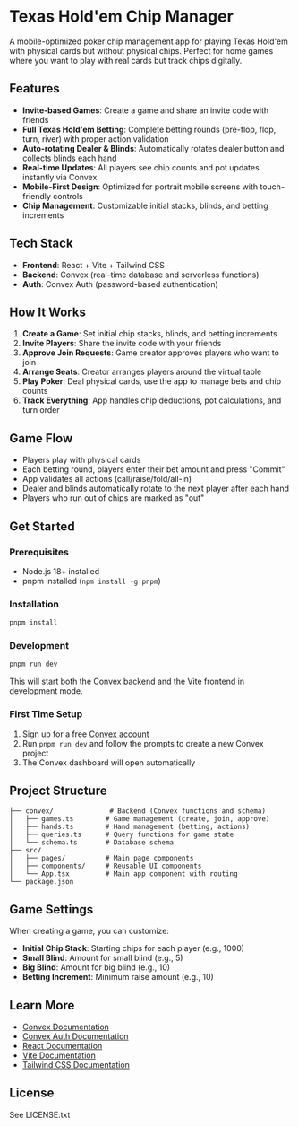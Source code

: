 # Texas Hold'em Chip Manager

A mobile-optimized poker chip management app for playing Texas Hold'em with physical cards but without physical chips. Perfect for home games where you want to play with real cards but track chips digitally.

## Features

- **Invite-based Games**: Create a game and share an invite code with friends
- **Full Texas Hold'em Betting**: Complete betting rounds (pre-flop, flop, turn, river) with proper action validation
- **Auto-rotating Dealer & Blinds**: Automatically rotates dealer button and collects blinds each hand
- **Real-time Updates**: All players see chip counts and pot updates instantly via Convex
- **Mobile-First Design**: Optimized for portrait mobile screens with touch-friendly controls
- **Chip Management**: Customizable initial stacks, blinds, and betting increments

## Tech Stack

- **Frontend**: React + Vite + Tailwind CSS
- **Backend**: Convex (real-time database and serverless functions)
- **Auth**: Convex Auth (password-based authentication)

## How It Works

1. **Create a Game**: Set initial chip stacks, blinds, and betting increments
2. **Invite Players**: Share the invite code with your friends
3. **Approve Join Requests**: Game creator approves players who want to join
4. **Arrange Seats**: Creator arranges players around the virtual table
5. **Play Poker**: Deal physical cards, use the app to manage bets and chip counts
6. **Track Everything**: App handles chip deductions, pot calculations, and turn order

## Game Flow

- Players play with physical cards
- Each betting round, players enter their bet amount and press "Commit"
- App validates all actions (call/raise/fold/all-in)
- Dealer and blinds automatically rotate to the next player after each hand
- Players who run out of chips are marked as "out"

## Get Started

### Prerequisites

- Node.js 18+ installed
- pnpm installed (`npm install -g pnpm`)

### Installation

```bash
pnpm install
```

### Development

```bash
pnpm run dev
```

This will start both the Convex backend and the Vite frontend in development mode.

### First Time Setup

1. Sign up for a free [Convex account](https://convex.dev/)
2. Run `pnpm run dev` and follow the prompts to create a new Convex project
3. The Convex dashboard will open automatically

## Project Structure

```
├── convex/              # Backend (Convex functions and schema)
│   ├── games.ts        # Game management (create, join, approve)
│   ├── hands.ts        # Hand management (betting, actions)
│   ├── queries.ts      # Query functions for game state
│   └── schema.ts       # Database schema
├── src/
│   ├── pages/          # Main page components
│   ├── components/     # Reusable UI components
│   └── App.tsx         # Main app component with routing
└── package.json
```

## Game Settings

When creating a game, you can customize:

- **Initial Chip Stack**: Starting chips for each player (e.g., 1000)
- **Small Blind**: Amount for small blind (e.g., 5)
- **Big Blind**: Amount for big blind (e.g., 10)
- **Betting Increment**: Minimum raise amount (e.g., 10)

## Learn More

- [Convex Documentation](https://docs.convex.dev/)
- [Convex Auth Documentation](https://labs.convex.dev/auth)
- [React Documentation](https://react.dev/)
- [Vite Documentation](https://vitejs.dev/)
- [Tailwind CSS Documentation](https://tailwindcss.com/)

## License

See LICENSE.txt
